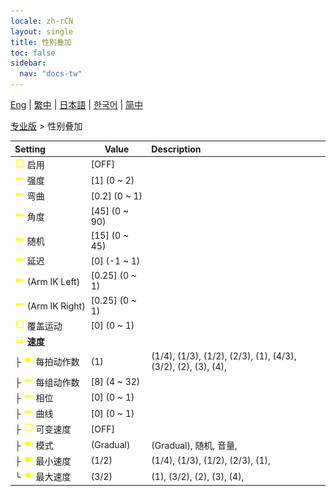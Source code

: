 ```yaml
---
locale: zh-rCN
layout: single
title: 性别叠加
toc: false
sidebar:
  nav: "docs-tw"
---
```

[Eng](/dancexr/menu/2025.4/actor/sex_overlay) | [繁中](/tw/dancexr/menu/2025.4/actor/sex_overlay) | [日本語](/jp/dancexr/menu/2025.4/actor/sex_overlay) | [한국어](/kr/dancexr/menu/2025.4/actor/sex_overlay) | [简中](/zh/dancexr/menu/2025.4/actor/sex_overlay)

[专业版](../menu#专业版) > 性别叠加



| Setting | Value | Description |
| :--- | --- | :--- |
|<nobr><img src="/images/icon/ic_check_off.png" alt="check off icon"/> 启用</nobr>| [OFF] | 
|<nobr><img src="/images/icon/ic_slider.png" alt="slider icon"/> 强度</nobr>| [1] (0 ~ 2) | 
|<nobr><img src="/images/icon/ic_slider.png" alt="slider icon"/> 弯曲</nobr>| [0.2] (0 ~ 1) | 
|<nobr><img src="/images/icon/ic_slider.png" alt="slider icon"/> 角度</nobr>| [45] (0 ~ 90) | 
|<nobr><img src="/images/icon/ic_slider.png" alt="slider icon"/> 随机</nobr>| [15] (0 ~ 45) | 
|<nobr><img src="/images/icon/ic_slider.png" alt="slider icon"/> 延迟</nobr>| [0] (-1 ~ 1) | 
|<nobr><img src="/images/icon/ic_slider.png" alt="slider icon"/> (Arm IK Left)</nobr>| [0.25] (0 ~ 1) | 
|<nobr><img src="/images/icon/ic_slider.png" alt="slider icon"/> (Arm IK Right)</nobr>| [0.25] (0 ~ 1) | 
|<nobr><img src="/images/icon/ic_check_off.png" alt="check off icon"/> 覆盖运动</nobr>| [0] (0 ~ 1) | 
|<nobr><img src="/images/icon/ic_tune.png" alt="tune icon"/> <b>速度</b></nobr>| | 
|<nobr>├&nbsp;<img src="/images/icon/ic_toggle_on.png" alt="toggle on icon"/> 每拍动作数</nobr>| (1) | (1/4), (1/3), (1/2), (2/3), (1), (4/3), (3/2), (2), (3), (4), 
|<nobr>├&nbsp;<img src="/images/icon/ic_slider.png" alt="slider icon"/> 每组动作数</nobr>| [8] (4 ~ 32) | 
|<nobr>├&nbsp;<img src="/images/icon/ic_slider.png" alt="slider icon"/> 相位</nobr>| [0] (0 ~ 1) | 
|<nobr>├&nbsp;<img src="/images/icon/ic_slider.png" alt="slider icon"/> 曲线</nobr>| [0] (0 ~ 1) | 
|<nobr>├&nbsp;<img src="/images/icon/ic_check_off.png" alt="check off icon"/> 可变速度</nobr>| [OFF] | 
|<nobr>├&nbsp;<img src="/images/icon/ic_toggle_on.png" alt="toggle on icon"/> 模式</nobr>| (Gradual) | (Gradual), 随机, 音量, 
|<nobr>├&nbsp;<img src="/images/icon/ic_toggle_on.png" alt="toggle on icon"/> 最小速度</nobr>| (1/2) | (1/4), (1/3), (1/2), (2/3), (1), 
|<nobr>└&nbsp;<img src="/images/icon/ic_toggle_on.png" alt="toggle on icon"/> 最大速度</nobr>| (3/2) | (1), (3/2), (2), (3), (4), 
